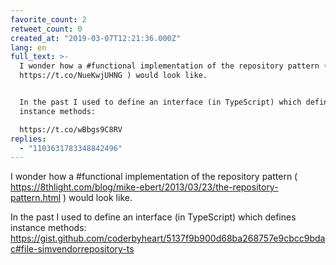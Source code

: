 ```yaml
---
favorite_count: 2
retweet_count: 0
created_at: "2019-03-07T12:21:36.000Z"
lang: en
full_text: >-
  I wonder how a #functional implementation of the repository pattern (
  https://t.co/NueKwjUHNG ) would look like.


  In the past I used to define an interface (in TypeScript) which defines
  instance methods:

  https://t.co/wBbgs9C8RV
replies:
  - "1103631783348842496"
---
```


I wonder how a #functional implementation of the repository pattern (
<https://8thlight.com/blog/mike-ebert/2013/03/23/the-repository-pattern.html> )
would look like.

In the past I used to define an interface (in TypeScript) which defines instance
methods:
<https://gist.github.com/coderbyheart/5137f9b900d68ba268757e9cbcc9bdac#file-simvendorrepository-ts>
